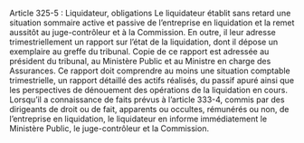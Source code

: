 Article 325-5 : Liquidateur, obligations
Le liquidateur établit sans retard une situation sommaire active et passive de l’entreprise en liquidation et la remet aussitôt au juge-contrôleur et à la Commission.
En outre, il leur adresse trimestriellement un rapport sur l’état de la liquidation, dont il dépose un exemplaire au greffe du tribunal.
Copie de ce rapport est adressée au président du tribunal, au Ministère Public et au Ministre en charge des Assurances.
Ce rapport doit comprendre au moins une situation comptable trimestrielle, un rapport détaillé des actifs réalisés, du passif apuré ainsi que les perspectives de dénouement des opérations de la liquidation en cours.
Lorsqu’il a connaissance de faits prévus à l’article 333-4, commis par des dirigeants de droit ou de fait, apparents ou occultes, rémunérés ou non, de l’entreprise en liquidation, le liquidateur en informe immédiatement le Ministère Public, le juge-contrôleur et la Commission.
